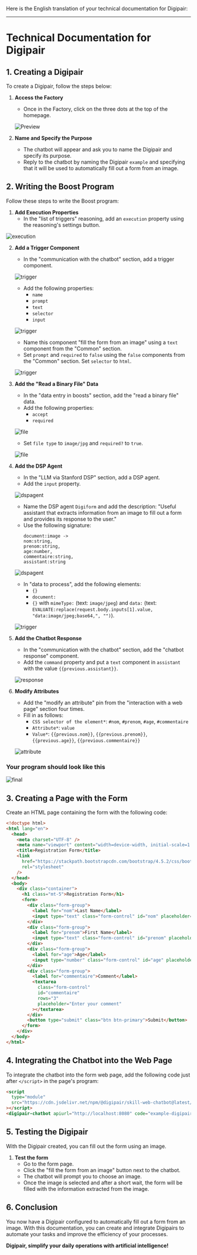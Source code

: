 Here is the English translation of your technical documentation for Digipair:

---

# Technical Documentation for Digipair

## 1. Creating a Digipair

To create a Digipair, follow the steps below:

1. **Access the Factory**

   - Once in the Factory, click on the three dots at the top of the homepage.

   ![Preview](./assets/screenshots/creation_digipair.png)

2. **Name and Specify the Purpose**
   - The chatbot will appear and ask you to name the Digipair and specify its purpose.
   - Reply to the chatbot by naming the Digipair `example` and specifying that it will be used to automatically fill out a form from an image.

## 2. Writing the Boost Program

Follow these steps to write the Boost program:

1. **Add Execution Properties**
   - In the "list of triggers" reasoning, add an `execution` property using the reasoning's settings button.

![execution](./assets/screenshots/execution.png)

2. **Add a Trigger Component**

   - In the "communication with the chatbot" section, add a trigger component.

   ![trigger](./assets/screenshots/declencheur.png)

   - Add the following properties:
     - `name`
     - `prompt`
     - `text`
     - `selector`
     - `input`

   ![trigger](./assets/screenshots/declencheurbis.png)

   - Name this component "fill the form from an image" using a `text` component from the "Common" section.
   - Set `prompt` and `required` to `false` using the `false` components from the "Common" section. Set `selector` to `html`.

   ![trigger](./assets/screenshots/declencheur_texte.png)

3. **Add the "Read a Binary File" Data**

   - In the "data entry in boosts" section, add the "read a binary file" data.
   - Add the following properties:
     - `accept`
     - `required`

   ![file](./assets/screenshots/fichier_binaire_bis.png)

   - Set `file type` to `image/jpg` and `required?` to `true`.

   ![file](./assets/screenshots/fichier_binaire.png)

4. **Add the DSP Agent**

   - In the "LLM via Stanford DSP" section, add a DSP agent.
   - Add the `input` property.

   ![dspagent](./assets/screenshots/agentdsp.png)

   - Name the DSP agent `Digiform` and add the description: "Useful assistant that extracts information from an image to fill out a form and provides its response to the user."
   - Use the following signature:
     ```
     document:image ->
     nom:string,
     prenom:string,
     age:number,
     commentaire:string,
     assistant:string
     ```

   ![dspagent](./assets/screenshots/agent_dsp_texte.png)

   - In "data to process", add the following elements:
     - `{}`
     - `document:`
     - `{}` with `mimeType:` (text: `image/jpeg`) and `data:` (text: `EVALUATE:replace(request.body.inputs[1].value, "data:image/jpeg;base64,", "")`).

   ![trigger](./assets/screenshots/donnees.png)

5. **Add the Chatbot Response**

   - In the "communication with the chatbot" section, add the "chatbot response" component.
   - Add the `command` property and put a `text` component in `assistant` with the value `{{previous.assistant}}`.

   ![response](./assets/screenshots/reponse.png)

6. **Modify Attributes**

   - Add the "modify an attribute" pin from the "interaction with a web page" section four times.
   - Fill in as follows:
     - `CSS selector of the element*`: `#nom`, `#prenom`, `#age`, `#commentaire`
     - `Attribute*`: `value`
     - `Value*`: `{{previous.nom}}`, `{{previous.prenom}}`, `{{previous.age}}`, `{{previous.commentaire}}`

   ![attribute](./assets/screenshots/attribute.png)

### Your program should look like this

![final](./assets/screenshots/final.png)

## 3. Creating a Page with the Form

Create an HTML page containing the form with the following code:

```html
<!doctype html>
<html lang="en">
  <head>
    <meta charset="UTF-8" />
    <meta name="viewport" content="width=device-width, initial-scale=1.0" />
    <title>Registration Form</title>
    <link
      href="https://stackpath.bootstrapcdn.com/bootstrap/4.5.2/css/bootstrap.min.css"
      rel="stylesheet"
    />
  </head>
  <body>
    <div class="container">
      <h1 class="mt-5">Registration Form</h1>
      <form>
        <div class="form-group">
          <label for="nom">Last Name</label>
          <input type="text" class="form-control" id="nom" placeholder="Enter your last name" />
        </div>
        <div class="form-group">
          <label for="prenom">First Name</label>
          <input type="text" class="form-control" id="prenom" placeholder="Enter your first name" />
        </div>
        <div class="form-group">
          <label for="age">Age</label>
          <input type="number" class="form-control" id="age" placeholder="Enter your age" />
        </div>
        <div class="form-group">
          <label for="commentaire">Comment</label>
          <textarea
            class="form-control"
            id="commentaire"
            rows="3"
            placeholder="Enter your comment"
          ></textarea>
        </div>
        <button type="submit" class="btn btn-primary">Submit</button>
      </form>
    </div>
  </body>
</html>
```

## 4. Integrating the Chatbot into the Web Page

To integrate the chatbot into the form web page, add the following code just after `</script>` in the page's program:

```html
<script
  type="module"
  src="https://cdn.jsdelivr.net/npm/@digipair/skill-web-chatbot@latest/index.esm.js"
></script>
<digipair-chatbot apiurl="http://localhost:8080" code="example-digipaire"></digipair-chatbot>
```

## 5. Testing the Digipair

With the Digipair created, you can fill out the form using an image.

1. **Test the form**
   - Go to the form page.
   - Click the "fill the form from an image" button next to the chatbot.
   - The chatbot will prompt you to choose an image.
   - Once the image is selected and after a short wait, the form will be filled with the information extracted from the image.

## 6. Conclusion

You now have a Digipair configured to automatically fill out a form from an image. With this documentation, you can create and integrate Digipairs to automate your tasks and improve the efficiency of your processes.

**Digipair, simplify your daily operations with artificial intelligence!**
